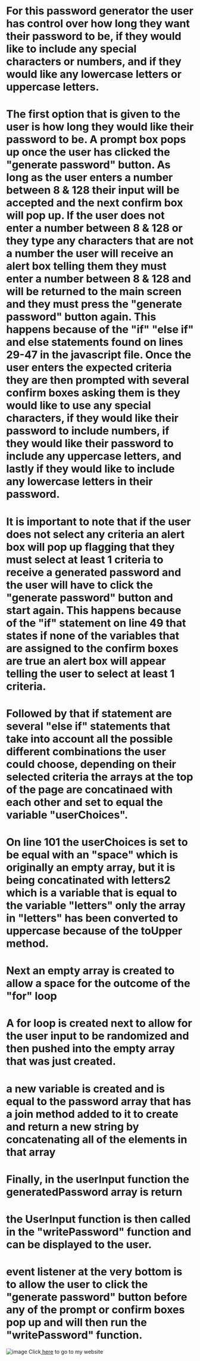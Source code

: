 # For this password generator the user has control over how long they want their password to be, if they would like to include any special characters or numbers, and if they would like any lowercase letters or uppercase letters.
# The first option that is given to the user is how long they would like their password to be. A prompt box pops up once the user has clicked the "generate password" button. As long as the user enters a number between 8 & 128 their input will be accepted and the next confirm box will pop up. If the user does not enter a number between 8 & 128 or they type any characters that are not a number the user will receive an alert box telling them they must enter a number between 8 & 128 and will be returned to the main screen and they must press the "generate password" button again. This happens because of the "if" "else if" and else statements found on lines 29-47 in the javascript file. Once the user enters the expected criteria they are then prompted with several confirm boxes asking them is they would like to use any special characters, if they would like their password to include numbers, if they would like their password to include any uppercase letters, and lastly if they would like to include any lowercase letters in their password. 
# It is important to note that if the user does not select any criteria an alert box will pop up flagging that they must select at least 1 criteria to receive a generated password and the user will have to click the "generate password" button and start again. This happens because of the "if" statement on line 49 that states if none of the variables that are assigned to the confirm boxes are true an alert box will appear telling the user to select at least 1 criteria. 
# Followed by that if statement are several "else if" statements that take into account all the possible different combinations the user could choose, depending on their selected criteria the arrays at the top of the page are concatinaed with each other and set to equal the variable "userChoices".
# On line 101 the userChoices is set to be equal with an "space" which is originally an empty array, but it is being concatinated with letters2 which is a variable that is equal to the variable "letters" only the array in "letters" has been converted to uppercase because of the toUpper method.
# Next an empty array is created to allow a space for the outcome of the "for" loop
# A for loop is created next to allow for the user input to be randomized and then pushed into the empty array that was just created.
# a new variable is created and is equal to the password array that has a join method added to it to create and return a new string by concatenating all of the elements in that array 
# Finally, in the userInput function the generatedPassword array is return
# the UserInput function is then called in the "writePassword" function and can be displayed to the user.
# event listener at the very bottom is to allow the user to click the "generate password" button before any of the prompt or confirm boxes pop up and will then run the "writePassword" function.
![image](./assets/images/website-screenshot.png)
Click[ here](https://nicoled1999.github.io/password-generator/) to go to my website
